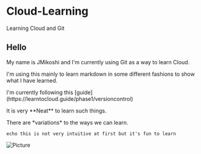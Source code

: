 # Cloud-Learning
Learning Cloud and Git


## Hello

<p>My name is JMikoshi and I'm currently using Git as a way to learn Cloud.</p>
<p>I'm using this mainly to learn markdown in some different fashions to show what I have learned.</p>
<p>I'm currently following this [guide](https://learntocloud.guide/phase1/versioncontrol)</p>
<p>It is very **Neat** to learn such things.</p>
<p>There are *variations* to the ways we can learn.</p>

`echo this is not very intuitive at first but it's fun to learn`

![Picture](https://encrypted-tbn0.gstatic.com/images?q=tbn:ANd9GcQAbZ2kmSTr_yeLnnMKVPlmRMRCfGtHn1-8yQ&s)
